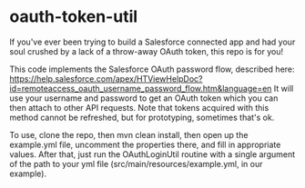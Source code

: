 oauth-token-util
================

If you've ever been trying to build a Salesforce connected app and had your soul crushed by a lack of a throw-away OAuth token, this repo is for you!

This code implements the Salesforce OAuth password flow, described here: https://help.salesforce.com/apex/HTViewHelpDoc?id=remoteaccess_oauth_username_password_flow.htm&language=en
It will use your username and password to get an OAuth token which you can then attach to other API requests. Note that tokens acquired with this method cannot be refreshed, but for prototyping, sometimes that's ok.

To use, clone the repo, then mvn clean install, then open up the example.yml file, uncomment the properties there, and fill in appropriate values. After that, just run the OAuthLoginUtil routine with a single argument of the path to your yml file (src/main/resources/example.yml, in our example). 
